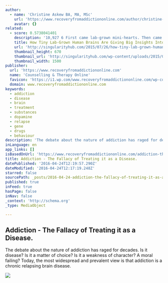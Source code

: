 ```yaml
---
author:
  - name: 'Christine Askew BA, MA, MSc'
    url: 'https://www.recoveryfromaddictiononline.com/author/christine-askew/'
    avatar: {}
related:
  - score: 0.5738041401
    description: '10,927 6 First came lab-grown mini-hearts. Then came 3D printed skin. Now scientists have taken " body on a chip " to a whole new level. Starting with skin cells from patient biopsies, scientists transformed them back into stem cells, and from those grew pea-sized, self-organizing, crazy-looking nuggets of living - yes, LIVING - brain.'
    title: How Tiny Lab-Grown Human Brains Are Giving Big Insights Into Autism
    url: 'http://singularityhub.com/2015/07/26/how-tiny-lab-grown-human-brains-are-giving-big-insights-into-autism/'
    thumbnail_height: 670
    thumbnail_url: 'http://singularityhub.com/wp-content/uploads/2015/07/human-mini-brains-3.jpg'
    thumbnail_width: 1500
publisher:
  url: 'https://www.recoveryfromaddictiononline.com'
  name: 'Counselling & Therapy Online'
  favicon: 'https://i1.wp.com/www.recoveryfromaddictiononline.com/wp-content/uploads/2015/06/cropped-PNG-700x700-5571569dv1_site_icon.png?fit=192%2C192&ssl=1'
  domain: www.recoveryfromaddictiononline.com
keywords:
  - addiction
  - disease
  - brain
  - treatment
  - substances
  - dopamine
  - relapse
  - gene
  - drugs
  - behaviour
description: 'The debate about the nature of addiction has raged for decades. Is it disease? Is it a matter of choice? Is it a weakness of character? A moral failing? Today, the most widespread and prevalent view is that addiction is a chronic relapsing brain disease.'
inLanguage: en
app_links: []
isBasedOnUrl: 'https://www.recoveryfromaddictiononline.com/addiction-the-fa-it-as-a-disease/#more-1921'
title: Addiction - The Fallacy of Treating it as a Disease.
datePublished: '2016-04-24T12:19:57.290Z'
dateModified: '2016-04-24T12:17:19.248Z'
starred: false
sourcePath: _posts/2016-04-24-addiction-the-fallacy-of-treating-it-as-a-disease.md
published: true
inFeed: true
hasPage: false
inNav: false
_context: 'http://schema.org'
_type: MediaObject

---
```

<article style=""><h1>Addiction - The Fallacy of Treating it as a Disease.</h1><p>The debate about the nature of addiction has raged for decades. Is it disease? Is it a matter of choice? Is it a weakness of character? A moral failing? Today, the most widespread and prevalent view is that addiction is a chronic relapsing brain disease.</p><img src="https://www.recoveryfromaddictiononline.com/wp-content/uploads/2015/11/Fotolia_70680091_XS.jpg" /></article>